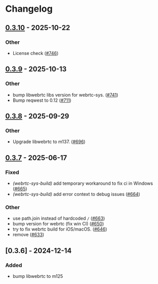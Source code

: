 # Changelog

## [0.3.10](https://github.com/livekit/rust-sdks/compare/rust-sdks/webrtc-sys-build@0.3.9...rust-sdks/webrtc-sys-build@0.3.10) - 2025-10-22

### Other

- License check ([#746](https://github.com/livekit/rust-sdks/pull/746))

## [0.3.9](https://github.com/livekit/rust-sdks/compare/rust-sdks/webrtc-sys-build@0.3.8...rust-sdks/webrtc-sys-build@0.3.9) - 2025-10-13

### Other

- bump libwebrtc libs version for webrtc-sys. ([#741](https://github.com/livekit/rust-sdks/pull/741))
- Bump reqwest to 0.12 ([#711](https://github.com/livekit/rust-sdks/pull/711))

## [0.3.8](https://github.com/livekit/rust-sdks/compare/rust-sdks/webrtc-sys-build@0.3.7...rust-sdks/webrtc-sys-build@0.3.8) - 2025-09-29

### Other

- Upgrade libwebrtc to m137. ([#696](https://github.com/livekit/rust-sdks/pull/696))

## [0.3.7](https://github.com/livekit/rust-sdks/compare/rust-sdks/webrtc-sys-build@0.3.6...rust-sdks/webrtc-sys-build@0.3.7) - 2025-06-17

### Fixed

- *(webrtc-sys-build)* add temporary workaround to fix ci in Windows ([#665](https://github.com/livekit/rust-sdks/pull/665))
- *(webrtc-sys-build)* add error context to debug issues ([#664](https://github.com/livekit/rust-sdks/pull/664))

### Other

- use path.join instead of hardcoded `/` ([#663](https://github.com/livekit/rust-sdks/pull/663))
- bump version for webrtc (fix win CI) ([#650](https://github.com/livekit/rust-sdks/pull/650))
- try to fix webrtc build for iOS/macOS. ([#646](https://github.com/livekit/rust-sdks/pull/646))
- remove ([#633](https://github.com/livekit/rust-sdks/pull/633))

## [0.3.6] - 2024-12-14

### Added

- bump libwebrtc to m125
